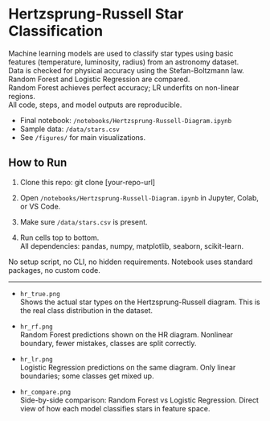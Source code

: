 # Hertzsprung-Russell Star Classification

Machine learning models are used to classify star types using basic features (temperature, luminosity, radius) from an astronomy dataset.  
Data is checked for physical accuracy using the Stefan-Boltzmann law.  
Random Forest and Logistic Regression are compared.  
Random Forest achieves perfect accuracy; LR underfits on non-linear regions.  
All code, steps, and model outputs are reproducible.  

- Final notebook: `/notebooks/Hertzsprung-Russell-Diagram.ipynb`
- Sample data: `/data/stars.csv`
- See `/figures/` for main visualizations.

## How to Run

1. Clone this repo:
   git clone [your-repo-url]

2. Open `/notebooks/Hertzsprung-Russell-Diagram.ipynb` in Jupyter, Colab, or VS Code.

3. Make sure `/data/stars.csv` is present.

4. Run cells top to bottom.  
   All dependencies: pandas, numpy, matplotlib, seaborn, scikit-learn.

No setup script, no CLI, no hidden requirements. Notebook uses standard packages, no custom code.

--------------------------------------------------------------------
- `hr_true.png`  
  Shows the actual star types on the Hertzsprung-Russell diagram. This is the real class distribution in the dataset.

- `hr_rf.png`  
  Random Forest predictions shown on the HR diagram. Nonlinear boundary, fewer mistakes, classes are split correctly.

- `hr_lr.png`  
  Logistic Regression predictions on the same diagram. Only linear boundaries; some classes get mixed up.

- `hr_compare.png`  
  Side-by-side comparison: Random Forest vs Logistic Regression. Direct view of how each model classifies stars in feature space.

